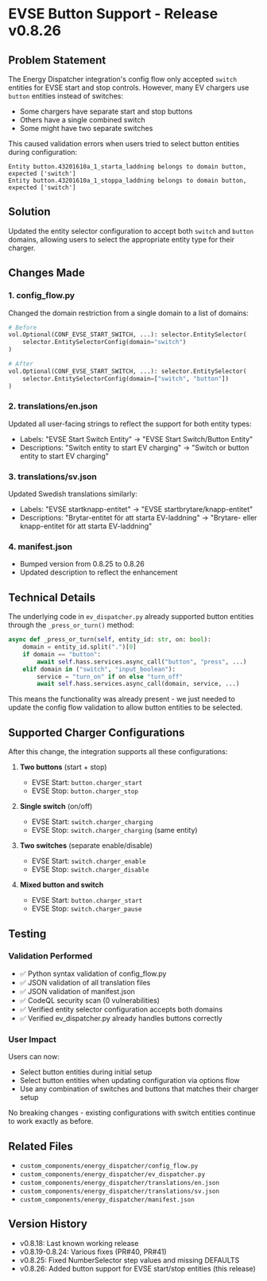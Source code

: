 # EVSE Button Support - Release v0.8.26

## Problem Statement

The Energy Dispatcher integration's config flow only accepted `switch` entities for EVSE start and stop controls. However, many EV chargers use `button` entities instead of switches:
- Some chargers have separate start and stop buttons
- Others have a single combined switch
- Some might have two separate switches

This caused validation errors when users tried to select button entities during configuration:
```
Entity button.43201610a_1_starta_laddning belongs to domain button, expected ['switch']
Entity button.43201610a_1_stoppa_laddning belongs to domain button, expected ['switch']
```

## Solution

Updated the entity selector configuration to accept both `switch` and `button` domains, allowing users to select the appropriate entity type for their charger.

## Changes Made

### 1. config_flow.py
Changed the domain restriction from a single domain to a list of domains:
```python
# Before
vol.Optional(CONF_EVSE_START_SWITCH, ...): selector.EntitySelector(
    selector.EntitySelectorConfig(domain="switch")
)

# After
vol.Optional(CONF_EVSE_START_SWITCH, ...): selector.EntitySelector(
    selector.EntitySelectorConfig(domain=["switch", "button"])
)
```

### 2. translations/en.json
Updated all user-facing strings to reflect the support for both entity types:
- Labels: "EVSE Start Switch Entity" → "EVSE Start Switch/Button Entity"
- Descriptions: "Switch entity to start EV charging" → "Switch or button entity to start EV charging"

### 3. translations/sv.json
Updated Swedish translations similarly:
- Labels: "EVSE startknapp-entitet" → "EVSE startbrytare/knapp-entitet"
- Descriptions: "Brytar-entitet för att starta EV-laddning" → "Brytare- eller knapp-entitet för att starta EV-laddning"

### 4. manifest.json
- Bumped version from 0.8.25 to 0.8.26
- Updated description to reflect the enhancement

## Technical Details

The underlying code in `ev_dispatcher.py` already supported button entities through the `_press_or_turn()` method:
```python
async def _press_or_turn(self, entity_id: str, on: bool):
    domain = entity_id.split(".")[0]
    if domain == "button":
        await self.hass.services.async_call("button", "press", ...)
    elif domain in ("switch", "input_boolean"):
        service = "turn_on" if on else "turn_off"
        await self.hass.services.async_call(domain, service, ...)
```

This means the functionality was already present - we just needed to update the config flow validation to allow button entities to be selected.

## Supported Charger Configurations

After this change, the integration supports all these configurations:

1. **Two buttons** (start + stop)
   - EVSE Start: `button.charger_start`
   - EVSE Stop: `button.charger_stop`

2. **Single switch** (on/off)
   - EVSE Start: `switch.charger_charging`
   - EVSE Stop: `switch.charger_charging` (same entity)

3. **Two switches** (separate enable/disable)
   - EVSE Start: `switch.charger_enable`
   - EVSE Stop: `switch.charger_disable`

4. **Mixed button and switch**
   - EVSE Start: `button.charger_start`
   - EVSE Stop: `switch.charger_pause`

## Testing

### Validation Performed
- ✅ Python syntax validation of config_flow.py
- ✅ JSON validation of all translation files
- ✅ JSON validation of manifest.json
- ✅ CodeQL security scan (0 vulnerabilities)
- ✅ Verified entity selector configuration accepts both domains
- ✅ Verified ev_dispatcher.py already handles buttons correctly

### User Impact
Users can now:
- Select button entities during initial setup
- Select button entities when updating configuration via options flow
- Use any combination of switches and buttons that matches their charger setup

No breaking changes - existing configurations with switch entities continue to work exactly as before.

## Related Files
- `custom_components/energy_dispatcher/config_flow.py`
- `custom_components/energy_dispatcher/ev_dispatcher.py`
- `custom_components/energy_dispatcher/translations/en.json`
- `custom_components/energy_dispatcher/translations/sv.json`
- `custom_components/energy_dispatcher/manifest.json`

## Version History
- v0.8.18: Last known working release
- v0.8.19-0.8.24: Various fixes (PR#40, PR#41)
- v0.8.25: Fixed NumberSelector step values and missing DEFAULTS
- v0.8.26: Added button support for EVSE start/stop entities (this release)
